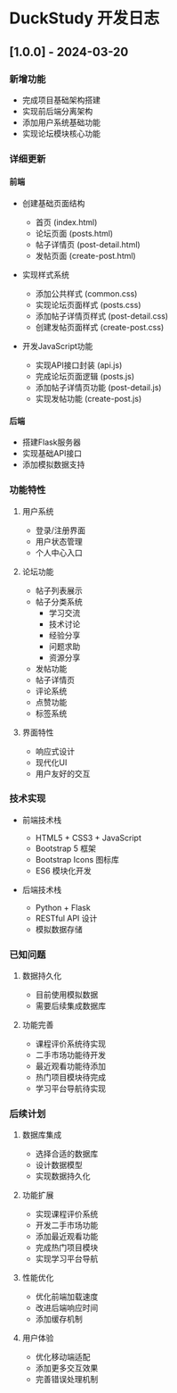 # DuckStudy 开发日志

## [1.0.0] - 2024-03-20

### 新增功能
- 完成项目基础架构搭建
- 实现前后端分离架构
- 添加用户系统基础功能
- 实现论坛模块核心功能

### 详细更新

#### 前端
- 创建基础页面结构
  - 首页 (index.html)
  - 论坛页面 (posts.html)
  - 帖子详情页 (post-detail.html)
  - 发帖页面 (create-post.html)

- 实现样式系统
  - 添加公共样式 (common.css)
  - 实现论坛页面样式 (posts.css)
  - 添加帖子详情页样式 (post-detail.css)
  - 创建发帖页面样式 (create-post.css)

- 开发JavaScript功能
  - 实现API接口封装 (api.js)
  - 完成论坛页面逻辑 (posts.js)
  - 添加帖子详情页功能 (post-detail.js)
  - 实现发帖功能 (create-post.js)

#### 后端
- 搭建Flask服务器
- 实现基础API接口
- 添加模拟数据支持

### 功能特性
1. 用户系统
   - 登录/注册界面
   - 用户状态管理
   - 个人中心入口

2. 论坛功能
   - 帖子列表展示
   - 帖子分类系统
     - 学习交流
     - 技术讨论
     - 经验分享
     - 问题求助
     - 资源分享
   - 发帖功能
   - 帖子详情页
   - 评论系统
   - 点赞功能
   - 标签系统

3. 界面特性
   - 响应式设计
   - 现代化UI
   - 用户友好的交互

### 技术实现
- 前端技术栈
  - HTML5 + CSS3 + JavaScript
  - Bootstrap 5 框架
  - Bootstrap Icons 图标库
  - ES6 模块化开发

- 后端技术栈
  - Python + Flask
  - RESTful API 设计
  - 模拟数据存储

### 已知问题
1. 数据持久化
   - 目前使用模拟数据
   - 需要后续集成数据库

2. 功能完善
   - 课程评价系统待实现
   - 二手市场功能待开发
   - 最近观看功能待添加
   - 热门项目模块待完成
   - 学习平台导航待实现

### 后续计划
1. 数据库集成
   - 选择合适的数据库
   - 设计数据模型
   - 实现数据持久化

2. 功能扩展
   - 实现课程评价系统
   - 开发二手市场功能
   - 添加最近观看功能
   - 完成热门项目模块
   - 实现学习平台导航

3. 性能优化
   - 优化前端加载速度
   - 改进后端响应时间
   - 添加缓存机制

4. 用户体验
   - 优化移动端适配
   - 添加更多交互效果
   - 完善错误处理机制 